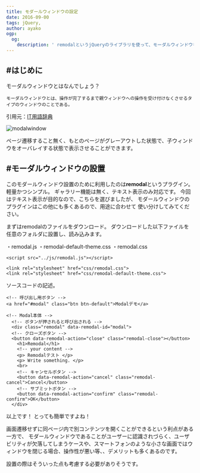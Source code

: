 ```yaml
---
title: モダールウィンドウの設定
date: 2016-09-00
tags: jQuery,
author: ayako
ogp:
  og:
    description: ' remodalというjQueryのライブラリを使って、モーダルウィンドウを設置してみました。'
---
```


#はじめに
---
モーダルウィンドウとはなんでしょう？

```
モーダルウィンドウとは、操作が完了するまで親ウィンドウへの操作を受け付けなくさせるタイプのウィンドウのことである。
```
引用元：[IT用語辞典](http://www.sophia-it.com/content/%E3%83%A2%E3%83%BC%E3%83%80%E3%83%AB%E3%82%A6%E3%82%A3%E3%83%B3%E3%83%89%E3%82%A6)

![modalwindow](./2016/0906_modalwindow_setting/modalwindow_01.png)

ページ遷移すること無く、もとのページがグレーアウトした状態で、子ウィンドウをオーバレイする状態で表示させることができます。

#モーダルウィンドウの設置
---
このモダールウィンドウ設置のために利用したのは**remodal**というプラグイン。軽量かつシンプル。
ギャラリー機能は無く、テキスト表示のみ対応です。
今回はテキスト表示が目的なので、こちらを選びましたが、
モダールウィンドウのプラグインはこの他にも多くあるので、用途に合わせて
使い分けしてみてください。

まずはremodalのファイルをダウンロード。
ダウンロードした以下ファイルを任意のフォルダに設置し、読み込みます。

・remodal.js
・remodal-default-theme.css
・remodal.css

```
<script src="../js/remodal.js"></script>

<link rel="stylesheet" href="css/remodal.css">
<link rel="stylesheet" href="css/remodal-default-theme.css">
```
ソースコードの記述。

```
<!-- 呼び出し用ボタン -->
<a href="#modal" class="btn btn-default">Modalデモ</a>

<!-- Modal本体 -->
  <!-- ボタンが押されると呼び出される -->
  <div class="remodal" data-remodal-id="modal">
  <!-- クローズボタン -->
  <button data-remodal-action="close" class="remodal-close"></button>
    <h1>Remodal</h1>
    <!-- your content -->
    <p> Remodalテスト </p>
    <p> Write something. </p>
    <br>
    <!-- キャンセルボタン -->
    <button data-remodal-action="cancel" class="remodal-cancel">Cancel</button>
    <!-- サブミットボタン -->
    <button data-remodal-action="confirm" class="remodal-confirm">OK</button>
  </div>
```

以上です！
とっても簡単ですよね！

画面遷移せずに同ページ内で別コンテンツを開くことができるという利点がある一方で、
モダールウィンドウであることがユーザーに認識されづらく、ユーザビリティが欠落してしまうケースや、スマートフォンのような小さな画面ではウィンドウを閉じる場合、操作性が悪い等、、デメリットも多くあるのです。

設置の際はそういった点も考慮する必要がありそうです。





